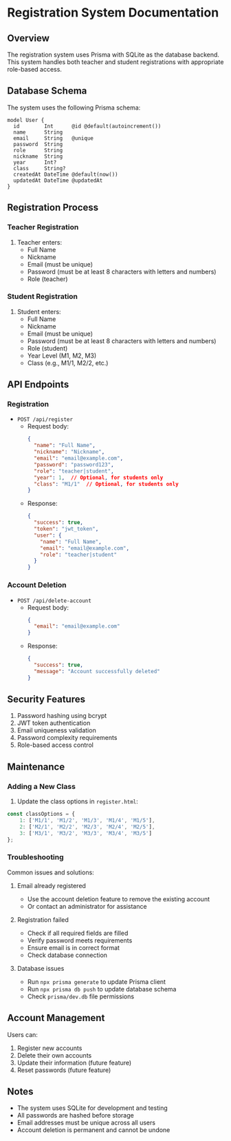 # Registration System Documentation

## Overview
The registration system uses Prisma with SQLite as the database backend. This system handles both teacher and student registrations with appropriate role-based access.

## Database Schema
The system uses the following Prisma schema:

```prisma
model User {
  id        Int      @id @default(autoincrement())
  name      String
  email     String   @unique
  password  String
  role      String
  nickname  String
  year      Int?
  class     String?
  createdAt DateTime @default(now())
  updatedAt DateTime @updatedAt
}
```

## Registration Process

### Teacher Registration
1. Teacher enters:
   - Full Name
   - Nickname
   - Email (must be unique)
   - Password (must be at least 8 characters with letters and numbers)
   - Role (teacher)

### Student Registration
1. Student enters:
   - Full Name
   - Nickname
   - Email (must be unique)
   - Password (must be at least 8 characters with letters and numbers)
   - Role (student)
   - Year Level (M1, M2, M3)
   - Class (e.g., M1/1, M2/2, etc.)

## API Endpoints

### Registration
- `POST /api/register`
  - Request body:
    ```json
    {
      "name": "Full Name",
      "nickname": "Nickname",
      "email": "email@example.com",
      "password": "password123",
      "role": "teacher|student",
      "year": 1,  // Optional, for students only
      "class": "M1/1"  // Optional, for students only
    }
    ```
  - Response:
    ```json
    {
      "success": true,
      "token": "jwt_token",
      "user": {
        "name": "Full Name",
        "email": "email@example.com",
        "role": "teacher|student"
      }
    }
    ```

### Account Deletion
- `POST /api/delete-account`
  - Request body:
    ```json
    {
      "email": "email@example.com"
    }
    ```
  - Response:
    ```json
    {
      "success": true,
      "message": "Account successfully deleted"
    }
    ```

## Security Features
1. Password hashing using bcrypt
2. JWT token authentication
3. Email uniqueness validation
4. Password complexity requirements
5. Role-based access control

## Maintenance

### Adding a New Class
1. Update the class options in `register.html`:
```javascript
const classOptions = {
    1: ['M1/1', 'M1/2', 'M1/3', 'M1/4', 'M1/5'],
    2: ['M2/1', 'M2/2', 'M2/3', 'M2/4', 'M2/5'],
    3: ['M3/1', 'M3/2', 'M3/3', 'M3/4', 'M3/5']
};
```

### Troubleshooting
Common issues and solutions:
1. Email already registered
   - Use the account deletion feature to remove the existing account
   - Or contact an administrator for assistance

2. Registration failed
   - Check if all required fields are filled
   - Verify password meets requirements
   - Ensure email is in correct format
   - Check database connection

3. Database issues
   - Run `npx prisma generate` to update Prisma client
   - Run `npx prisma db push` to update database schema
   - Check `prisma/dev.db` file permissions

## Account Management
Users can:
1. Register new accounts
2. Delete their own accounts
3. Update their information (future feature)
4. Reset passwords (future feature)

## Notes
- The system uses SQLite for development and testing
- All passwords are hashed before storage
- Email addresses must be unique across all users
- Account deletion is permanent and cannot be undone 
